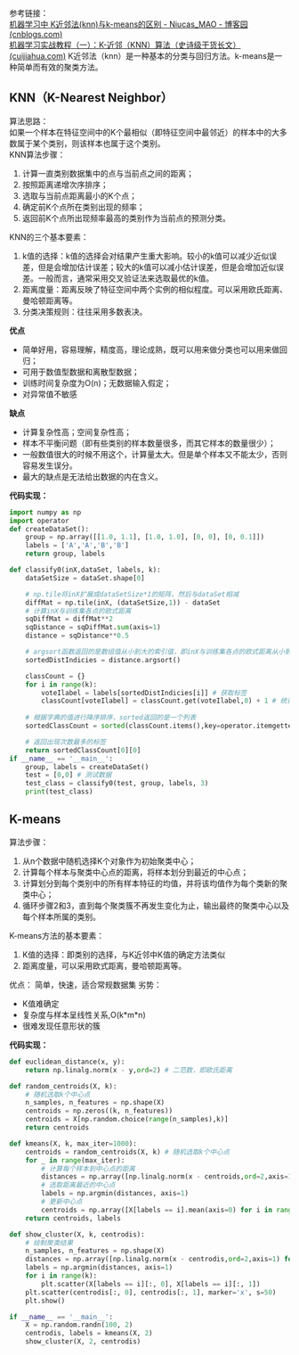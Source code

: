 参考链接：\
[机器学习中 K近邻法(knn)与k-means的区别 - Niucas_MAO - 博客园 (cnblogs.com)](https://www.cnblogs.com/PiPifamily/p/8520405.html)\
[机器学习实战教程（一）：K-近邻（KNN）算法（史诗级干货长文） (cuijiahua.com)](https://cuijiahua.com/blog/2017/11/ml_1_knn.html)
K近邻法（knn）是一种基本的分类与回归方法。k-means是一种简单而有效的聚类方法。
## KNN（K-Nearest Neighbor）
算法思路：\
如果一个样本在特征空间中的K个最相似（即特征空间中最邻近）的样本中的大多数属于某个类别，则该样本也属于这个类别。\
KNN算法步骤：
1. 计算一直类别数据集中的点与当前点之间的距离；
2. 按照距离递增次序排序；
3. 选取与当前点距离最小的K个点；
4. 确定前K个点所在类别出现的频率；
5. 返回前K个点所出现频率最高的类别作为当前点的预测分类。


KNN的三个基本要素：
1. k值的选择：k值的选择会对结果产生重大影响。较小的k值可以减少近似误差，但是会增加估计误差；较大的k值可以减小估计误差，但是会增加近似误差。一般而言，通常采用交叉验证法来选取最优的k值。
2. 距离度量：距离反映了特征空间中两个实例的相似程度。可以采用欧氏距离、曼哈顿距离等。
3. 分类决策规则：往往采用多数表决。


**优点**
- 简单好用，容易理解，精度高，理论成熟，既可以用来做分类也可以用来做回归；
- 可用于数值型数据和离散型数据；
- 训练时间复杂度为O(n)；无数据输入假定；
- 对异常值不敏感

**缺点**
- 计算复杂性高；空间复杂性高；
- 样本不平衡问题（即有些类别的样本数量很多，而其它样本的数量很少）；
- 一般数值很大的时候不用这个，计算量太大。但是单个样本又不能太少，否则容易发生误分。
- 最大的缺点是无法给出数据的内在含义。


**代码实现：**
```python
import numpy as np
import operator
def createDataSet():
    group = np.array([[1.0, 1.1], [1.0, 1.0], [0, 0], [0, 0.1]])
    labels = ['A','A','B','B']
    return group, labels

def classify0(inX,dataSet, labels, k):
    dataSetSize = dataSet.shape[0]

    # np.tile将inX扩展成dataSetSize*1的矩阵，然后与dataSet相减
    diffMat = np.tile(inX, (dataSetSize,1)) - dataSet 
    # 计算inX与训练集各点的欧式距离
    sqDiffMat = diffMat**2
    sqDistance = sqDiffMat.sum(axis=1)
    distance = sqDistance**0.5

    # argsort函数返回的是数组值从小到大的索引值，即inX与训练集各点的欧式距离从小到大的索引值
    sortedDistIndicies = distance.argsort()

    classCount = {}
    for i in range(k):
        voteIlabel = labels[sortedDistIndicies[i]] # 获取标签
        classCount[voteIlabel] = classCount.get(voteIlabel,0) + 1 # 统计标签出现次数
        
    # 根据字典的值进行降序排序，sorted返回的是一个列表
    sortedClassCount = sorted(classCount.items(),key=operator.itemgetter(1),reverse=True)

    # 返回出现次数最多的标签
    return sortedClassCount[0][0]
if __name__ == '__main__':
    group, labels = createDataSet()
    test = [0,0] # 测试数据
    test_class = classify0(test, group, labels, 3)
    print(test_class)
```

## K-means
算法步骤：
1. 从n个数据中随机选择K个对象作为初始聚类中心；
2. 计算每个样本与聚类中心点的距离，将样本划分到最近的中心点；
3. 计算划分到每个类别中的所有样本特征的均值，并将该均值作为每个类新的聚类中心；
4. 循环步骤2和3，直到每个聚类簇不再发生变化为止，输出最终的聚类中心以及每个样本所属的类别。

K-means方法的基本要素：

1. K值的选择：即类别的选择，与K近邻中K值的确定方法类似
2. 距离度量，可以采用欧式距离，曼哈顿距离等。

优点：
简单，快速，适合常规数据集
劣势：

- K值难确定
- 复杂度与样本呈线性关系,O(k\*m\*n)
- 很难发现任意形状的簇

**代码实现：**
```python
def euclidean_distance(x, y):
    return np.linalg.norm(x - y,ord=2) # 二范数，即欧氏距离

def random_centroids(X, k):
    # 随机选取k个中心点
    n_samples, n_features = np.shape(X)
    centroids = np.zeros((k, n_features)) 
    centroids = X[np.random.choice(range(n_samples),k)]
    return centroids

def kmeans(X, k, max_iter=1000):
    centroids = random_centroids(X, k) # 随机选取k个中心点
    for _ in range(max_iter):
        # 计算每个样本到中心点的距离
        distances = np.array([np.linalg.norm(x - centroids,ord=2,axis=1) for x in X])
        # 选取距离最近的中心点
        labels = np.argmin(distances, axis=1)
        # 更新中心点
        centroids = np.array([X[labels == i].mean(axis=0) for i in range(k)])
    return centroids, labels

def show_cluster(X, k, centrodis):
    # 绘制聚类结果
    n_samples, n_features = np.shape(X)
    distances = np.array([np.linalg.norm(x - centrodis,ord=2,axis=1) for x in X])
    labels = np.argmin(distances, axis=1)
    for i in range(k):
        plt.scatter(X[labels == i][:, 0], X[labels == i][:, 1])
    plt.scatter(centrodis[:, 0], centrodis[:, 1], marker='x', s=50)
    plt.show()

if __name__ == '__main__':
    X = np.random.randn(100, 2)
    centrodis, labels = kmeans(X, 2)
    show_cluster(X, 2, centrodis)
```
